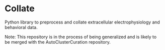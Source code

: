 # Collate
Python library to preprocess and collate extracellular electrophysiology and behavioral data.

Note: This repository is in the process of being generalized and is likely to be merged with the AutoClusterCuration repository.
